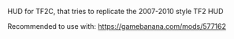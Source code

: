 HUD for TF2C, that tries to replicate the 2007-2010 style TF2 HUD

Recommended to use with: 
https://gamebanana.com/mods/577162
